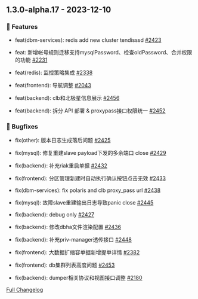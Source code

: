 ## 1.3.0-alpha.17 - 2023-12-10

### 🚀 Features

- feat(dbm-services): redis add new cluster tendisssd [#2423](https://github.com/TencentBlueKing/blueking-dbm/issues/2423)

- feat: 新增帐号规则迁移支持mysqlPassword、检查oldPassword、合并权限的功能 [#2231](https://github.com/TencentBlueKing/blueking-dbm/issues/2231)

- feat(redis): 监控策略集成 [#2338](https://github.com/TencentBlueKing/blueking-dbm/issues/2338)

- feat(frontend): 导航调整 [#2043](https://github.com/TencentBlueKing/blueking-dbm/issues/2043)

- feat(backend): clb和北极星信息展示 [#2456](https://github.com/TencentBlueKing/blueking-dbm/issues/2456)

- feat(backend): 拆分 API 部署 & proxypass接口权限统一 [#2452](https://github.com/TencentBlueKing/blueking-dbm/issues/2452)


### 🐛 Bugfixes

- fix(other): 版本日志生成落后问题 [#2425](https://github.com/TencentBlueKing/blueking-dbm/issues/2425)

- fix(mysql): 修复重建slave payload下发的多余端口 close [#2429](https://github.com/TencentBlueKing/blueking-dbm/issues/2429)

- fix(backend): 补充riak重启单据 [#2432](https://github.com/TencentBlueKing/blueking-dbm/issues/2432)

- fix(frontend): 分区管理新建时自动执行确认按钮点击无效 [#2433](https://github.com/TencentBlueKing/blueking-dbm/issues/2433)

- fix(dbm-services): fix polaris and clb proxy_pass url [#2438](https://github.com/TencentBlueKing/blueking-dbm/issues/2438)

- fix(mysql): 故障slave重建输出日志导致panic close [#2445](https://github.com/TencentBlueKing/blueking-dbm/issues/2445)

- fix(backend): debug only [#2427](https://github.com/TencentBlueKing/blueking-dbm/issues/2427)

- fix(backend): 修改dbha文件渲染配置 [#2436](https://github.com/TencentBlueKing/blueking-dbm/issues/2436)

- fix(backend): 补充priv-manager透传接口 [#2448](https://github.com/TencentBlueKing/blueking-dbm/issues/2448)

- fix(frontend): 大数据扩缩容单据新增提单详情 [#2382](https://github.com/TencentBlueKing/blueking-dbm/issues/2382)

- fix(frontend): db集群列表高度问题 [#2453](https://github.com/TencentBlueKing/blueking-dbm/issues/2453)

- fix(backend): dumper相关协议和视图接口调整 [#2180](https://github.com/TencentBlueKing/blueking-dbm/issues/2180)



[Full Changelog](https://github.com/TencentBlueKing/blueking-dbm/compare/1.3.0-alpha.16...1.3.0-alpha.17)
